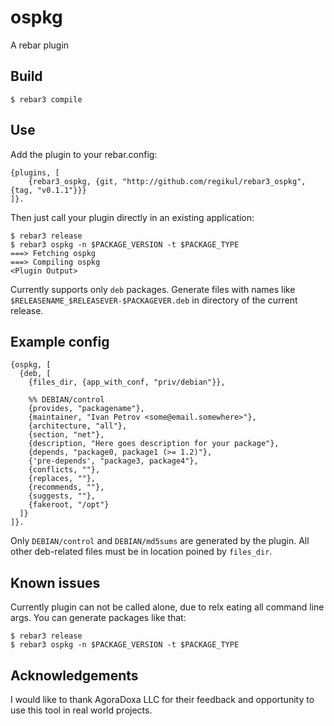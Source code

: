 ospkg
=====

A rebar plugin

Build
-----

    $ rebar3 compile

Use
---

Add the plugin to your rebar.config:

    {plugins, [
        {rebar3_ospkg, {git, "http://github.com/regikul/rebar3_ospkg", {tag, "v0.1.1"}}}
    ]}.

Then just call your plugin directly in an existing application:

    $ rebar3 release
    $ rebar3 ospkg -n $PACKAGE_VERSION -t $PACKAGE_TYPE
    ===> Fetching ospkg
    ===> Compiling ospkg
    <Plugin Output>

Currently supports only `deb` packages. Generate files with names like `$RELEASENAME_$RELEASEVER-$PACKAGEVER.deb` in directory of the current release.

Example config
-----

```
{ospkg, [
  {deb, [
    {files_dir, {app_with_conf, "priv/debian"}},

    %% DEBIAN/control
    {provides, "packagename"},
    {maintainer, "Ivan Petrov <some@email.somewhere>"},
    {architecture, "all"},
    {section, "net"},
    {description, "Here goes description for your package"},
    {depends, "package0, package1 (>= 1.2)"},
    {'pre-depends', "package3, package4"},
    {conflicts, ""},
    {replaces, ""},
    {recommends, ""},
    {suggests, ""},
    {fakeroot, "/opt"}
  ]}
]}.
```

Only `DEBIAN/control` and `DEBIAN/md5sums` are generated by the plugin. All other deb-related files must be in location poined by `files_dir`.

Known issues
-----

Currently plugin can not be called alone, due to relx eating all command line args. You can generate packages like that:

    $ rebar3 release
    $ rebar3 ospkg -n $PACKAGE_VERSION -t $PACKAGE_TYPE


Acknowledgements
-----

I would like to thank AgoraDoxa LLC for their feedback and opportunity to use this tool in real world projects.
